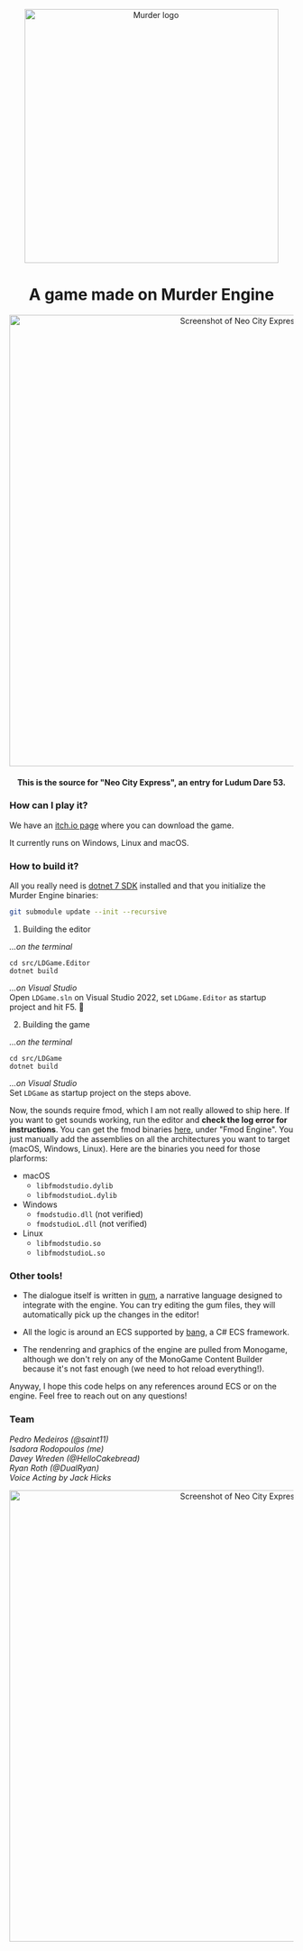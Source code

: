 <p align="center">
<img width="450" src=".github/images/murder_logo.png" alt="Murder logo">
</p>

<h1 align="center">A game made on Murder Engine</h1>

<p align="center">
<img width="800" src=".github/images/screenshot1.png" alt="Screenshot of Neo City Express">

<h4 align="center">This is the source for "Neo City Express", an entry for Ludum Dare 53.</h4>
</p>

### How can I play it?
We have an [itch.io page](https://saint11.itch.io/neo-city-express) where you can download the game. 

It currently runs on Windows, Linux and macOS.

### How to build it?
All you really need is [dotnet 7 SDK](https://dotnet.microsoft.com/en-us/download/dotnet/7.0) installed and that you initialize the Murder Engine binaries:

```bash
git submodule update --init --recursive
```

1. Building the editor 

_...on the terminal_
```
cd src/LDGame.Editor
dotnet build
```

_...on Visual Studio_ \
Open `LDGame.sln` on Visual Studio 2022, set `LDGame.Editor` as startup project and hit F5. 🎉

2. Building the game

_...on the terminal_
```
cd src/LDGame
dotnet build
```

_...on Visual Studio_ \
Set `LDGame` as startup project on the steps above.

Now, the sounds require fmod, which I am not really allowed to ship here. If you want to get sounds working, run the editor and **check the log error for instructions**. You can get the fmod binaries [here](https://www.fmod.com/download), under "Fmod Engine". You just manually add the assemblies on all the architectures you want to target (macOS, Windows, Linux). Here are the binaries you need for those plarforms:
- macOS
  - `libfmodstudio.dylib`
  - `libfmodstudioL.dylib`
- Windows
  - `fmodstudio.dll` (not verified)
  - `fmodstudioL.dll` (not verified)
- Linux
  - `libfmodstudio.so`
  - `libfmodstudioL.so`

### Other tools!
- The dialogue itself is written in [gum](https://github.com/isadorasophia/gum), a narrative language designed to integrate with the engine. You can try editing the gum files, they will automatically pick up the changes in the editor! 

- All the logic is around an ECS supported by [bang](https://github.com/isadorasophia/bang), a C# ECS framework. 

- The rendenring and graphics of the engine are pulled from Monogame, although we don't rely on any of the MonoGame Content Builder because it's not fast enough (we need to hot reload everything!).

Anyway, I hope this code helps on any references around ECS or on the engine. Feel free to reach out on any questions!

### Team
_Pedro Medeiros (@saint11)_ \
_Isadora Rodopoulos (me)_ \
_Davey Wreden (@HelloCakebread)_ \
_Ryan Roth (@DualRyan)_ \
_Voice Acting by Jack Hicks_

<p align="center">
<img width="800" src=".github/images/game_logo.png" alt="Screenshot of Neo City Express"><br>
</p>
